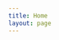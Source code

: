 ```yaml
---
title: Home
layout: page
---
```

<div id="output"></div>
<script>
    let testPromise = fetch('https://forexlaravel.herokuapp.com/api/test', {
    method: 'GET',            
    })
    .then(function (response) {
        return response.json()
    })
    .then(function (response) {
        console.log(response)
        var element = document.querySelector('#output').appendChild(document.createElement('table'))
        element = element.appendChild(document.createElement('thead'))
        element = element.appendChild(document.createElement('tr'))
        for (const [key, value] of Object.entries(response)) {
            console.log(key, value)
        }
        for (const key of Object.keys(response)) {
            element.appendChild(document.createElement('th'))
            document.querySelector('th').appendChild(document.createTextNode(`${key}`))
        }
        element = document.querySelector('table').appendChild(document.createElement('tbody'))
        element = element.appendChild(document.createElement('tr'))
        for (const value of Object.values(response)) {
            element.appendChild(document.createElement('td'))
            document.querySelector('td').appendChild(document.createTextNode(`${value}`))
        }
    })
</script>
